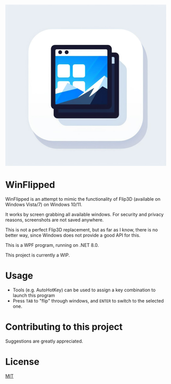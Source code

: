 ![App icon](./Resources/Images/AppIcon.png)
# WinFlipped
WinFlipped is an attempt to mimic the functionality of Flip3D (available on Windows Vista/7) on Windows 10/11.

It works by screen grabbing all available windows. For security and privacy reasons, screenshots are not saved anywhere. 

This is not a perfect Flip3D replacement, but as far as I know, there is no better way, since Windows does not provide a good API for this.

This is a WPF program, running on .NET 8.0.

This project is currently a WIP.
# Usage
- Tools (e.g. AutoHotKey) can be used to assign a key combination to launch this program
- Press `TAB` to "flip" through windows, and `ENTER` to switch to the selected one.
# Contributing to this project
Suggestions are greatly appreciated.
# License
[MIT](./LICENSE)